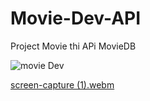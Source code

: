 # Movie-Dev-API
Project Movie thi APi MovieDB 

![movie Dev](https://user-images.githubusercontent.com/63022090/184545002-bb020dbe-1997-47c4-b910-0089d0a36bc8.png)


[screen-capture (1).webm](https://user-images.githubusercontent.com/63022090/184545168-f418c081-04fc-4672-8f6b-468ce29db7a1.webm)
